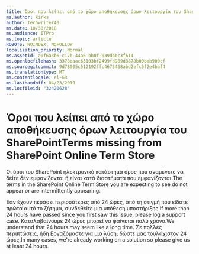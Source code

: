 ```yaml
---
title: Όροι που λείπει από το χώρο αποθήκευσης όρων λειτουργία του SharePoint
ms.author: kirks
author: Techwriter40
ms.date: 10/30/2018
ms.audience: ITPro
ms.topic: article
ROBOTS: NOINDEX, NOFOLLOW
localization_priority: Normal
ms.assetid: a0f6a3b6-c17b-44a6-bb0f-039dbbc3f614
ms.openlocfilehash: 3378eaac63103bf2499fd989d3878b00bab900cf
ms.sourcegitcommit: 9d78905c512192ffc4675468abd2efc5f2e4baf4
ms.translationtype: MT
ms.contentlocale: el-GR
ms.lasthandoff: 04/23/2019
ms.locfileid: "32420628"
---
```

# <a name="terms-missing-from-sharepoint-online-term-store"></a><span data-ttu-id="4a06f-102">Όροι που λείπει από το χώρο αποθήκευσης όρων λειτουργία του SharePoint</span><span class="sxs-lookup"><span data-stu-id="4a06f-102">Terms missing from SharePoint Online Term Store</span></span>

<span data-ttu-id="4a06f-103">Οι όροι του SharePoint ηλεκτρονικό κατάστημα όρος που αναμένετε να δείτε δεν εμφανίζονται ή είναι κατά διαστήματα που εμφανίζονται.</span><span class="sxs-lookup"><span data-stu-id="4a06f-103">The terms in the SharePoint Online Term Store you are expecting to see do not appear or are intermittently appearing.</span></span>
  
<span data-ttu-id="4a06f-104">Εάν έχουν περάσει περισσότερες από 24 ώρες, από τη στιγμή που είδατε πρώτα αυτό το ζήτημα, συνδεθείτε μια υπόθεση υποστήριξης.</span><span class="sxs-lookup"><span data-stu-id="4a06f-104">If more than 24 hours have passed since you first saw this issue, please log a support case.</span></span> <span data-ttu-id="4a06f-105">Καταλαβαίνουμε 24 ώρες μπορεί να φαίνεται πολύ χρόνο.</span><span class="sxs-lookup"><span data-stu-id="4a06f-105">We understand that 24 hours may seem like a long time.</span></span> <span data-ttu-id="4a06f-106">Σε πολλές περιπτώσεις, ήδη Εργαζόμαστε για μια λύση, δώστε μας τουλάχιστον 24 ώρες.</span><span class="sxs-lookup"><span data-stu-id="4a06f-106">In many cases, we're already working on a solution so please give us at least 24 hours.</span></span>
  

